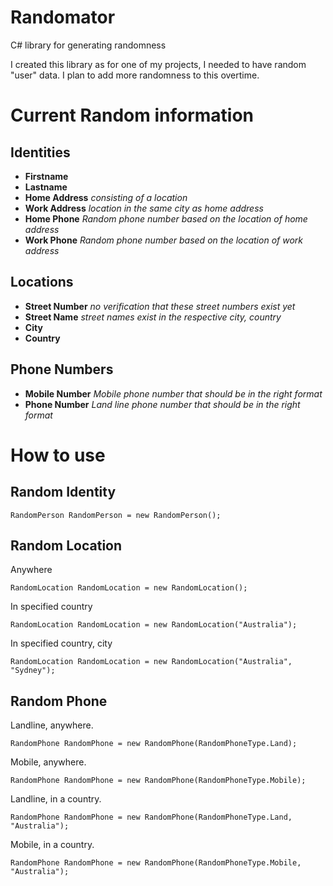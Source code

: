 # Randomator
C# library for generating randomness

I created this library as for one of my projects, I needed to have random "user" data. I plan to add more randomness to this overtime.

# Current Random information

## Identities

* **Firstname**
* **Lastname**
* **Home Address** *consisting of a location*
* **Work Address** *location in the same city as home address*
* **Home Phone** *Random phone number based on the location of home address*
* **Work Phone** *Random phone number based on the location of work address*

## Locations

* **Street Number** *no verification that these street numbers exist yet*
* **Street Name** *street names exist in the respective city, country*
* **City**
* **Country**

## Phone Numbers

* **Mobile Number** *Mobile phone number that should be in the right format*
* **Phone Number** *Land line phone number that should be in the right format*

# How to use

## Random Identity

`RandomPerson RandomPerson = new RandomPerson();`

## Random Location

Anywhere

`RandomLocation RandomLocation = new RandomLocation();`

In specified country

`RandomLocation RandomLocation = new RandomLocation("Australia");`

In specified country, city

`RandomLocation RandomLocation = new RandomLocation("Australia", "Sydney");`

## Random Phone

Landline, anywhere.

`RandomPhone RandomPhone = new RandomPhone(RandomPhoneType.Land);`

Mobile, anywhere.

`RandomPhone RandomPhone = new RandomPhone(RandomPhoneType.Mobile);`

Landline, in a country.

`RandomPhone RandomPhone = new RandomPhone(RandomPhoneType.Land, "Australia");`

Mobile, in a country.

`RandomPhone RandomPhone = new RandomPhone(RandomPhoneType.Mobile, "Australia");`
